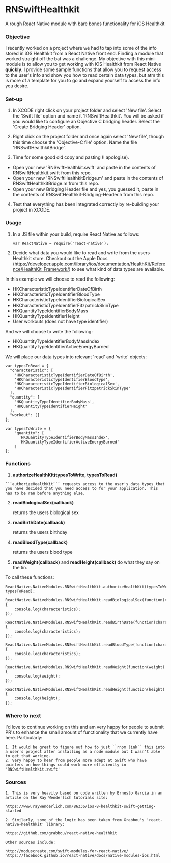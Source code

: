 # RNSwiftHealthkit
A rough React Native module with bare bones functionality for iOS Healthkit

### Objective ###

I recently worked on a project where we had to tap into some of the info stored in iOS Healthkit from a React Native front end. Finding a module that worked straight off the bat was a challenge. My objective with this mini-module is to allow you to get working with iOS Healthkit from React Native **quickly**. I provide some sample functions that allow you to request access to the user's info and show you how to read certain data types, but atm this is more of a template for you to go and expand yourself to access the info you desire.


### Set-up

1. In XCODE right click on your project folder and select 'New file'. Select the 'Swift file' option and name it 'RNSwiftHealthkit'. You will be asked if you would like to configure an Objective C bridging header. Select the 'Create Bridging Header' option.

2. Right click on the project folder and once again select 'New file', though this time choose the 'Objective-C file' option. Name the file 'RNSwiftHealthkitBridge'.

3. Time for some good old copy and pasting (I apologise).

  * Open your new 'RNSwiftHealthkit.swift' and paste in the contents of RNSwiftHealthkit.swift from this repo.
  * Open your new 'RNSwiftHealthkitBridge.m' and paste in the contents of RNSwiftHealthkitBridge.m from this repo.
  * Open your new Bridging Header file and yes, you guessed it, paste in the contents of RNSwiftHealthkit-Bridging-Header.h from this repo.

4. Test that everything has been integrated correctly by re-building your project in XCODE.


### Usage ###

1. In a JS file within your build, require React Native as follows:

    ```var ReactNative = require('react-native');```

2. Decide what data you would like to read and write from the users Healthkit store. Checkout out the Apple Docs (https://developer.apple.com/library/ios/documentation/HealthKit/Reference/HealthKit_Framework/) to see what kind of data types are available.

  In this example we will choose to read the following:

  * HKCharacteristicTypeIdentifierDateOfBirth
  * HKCharacteristicTypeIdentifierBloodType
  * HKCharacteristicTypeIdentifierBiologicalSex
  * HKCharacteristicTypeIdentifierFitzpatrickSkinType
  * HKQuantityTypeIdentifierBodyMass
  * HKQuantityTypeIdentifierHeight
  * User workouts (does not have type identifier)

  And we will choose to write the following:

  * HKQuantityTypeIdentifierBodyMassIndex
  * HKQuantityTypeIdentifierActiveEnergyBurned

  We will place our data types into relevant 'read' and 'write' objects:

  ```
  var typesToRead = {
    "characteristic": [
      'HKCharacteristicTypeIdentifierDateOfBirth',
      'HKCharacteristicTypeIdentifierBloodType',
      'HKCharacteristicTypeIdentifierBiologicalSex',
      'HKCharacteristicTypeIdentifierFitzpatrickSkinType'
    ],
    "quantity": [
      'HKQuantityTypeIdentifierBodyMass',
      'HKQuantityTypeIdentifierHeight'
    ],
    "workout": []
  };

  var typesToWrite = {
      "quantity": [
        'HKQuantityTypeIdentifierBodyMassIndex',
        'HKQuantityTypeIdentifierActiveEnergyBurned'
      ]
  };
  ```

  ### Functions

  1. **authorizeHealthKit(typesToWrite, typesToRead)**

    ```authorizeHealthKit``` requests access to the user's data types that you have decided that you need access to for your application. This has to be ran before anything else.

  2.  **readBiologicalSex(callback)**

      returns the users biological sex

  3.  **readBirthDate(callback)**

      returns the users birthday

  4.  **readBloodType(callback)**

      returns the users blood type

  5. **readWeight(callback)** and **readHeight(callback)** do what they say on the tin.

  To call these functions:

  ```
  ReactNative.NativeModules.RNSwiftHealthKit.authorizeHealthKit(typesToWrite, typesToRead);

  ReactNative.NativeModules.RNSwiftHealthKit.readBiologicalSex(function(characteristics) {
      console.log(characteristics);
  });

  ReactNative.NativeModules.RNSwiftHealthKit.readBirthDate(function(characteristics) {
      console.log(characteristics);
  });

  ReactNative.NativeModules.RNSwiftHealthKit.readBloodType(function(characteristics) {
      console.log(characteristics);
  });

  ReactNative.NativeModules.RNSwiftHealthKit.readWeight(function(weight) {
      console.log(weight);
  });

  ReactNative.NativeModules.RNSwiftHealthKit.readHeight(function(height) {
      console.log(height);
  });
  ```

  ### Where to next

  I'd love to continue working on this and am very happy for people to submit PR's to enhance the small amount of functionality that we currently have here. Particularly:

    1. It would be great to figure out how to just ``rnpm link`` this into a user's project after installing as a node module but I wasn't able to get that working.
    2. Very happy to hear from people more adept at Swift who have pointers on how things could work more efficiently in 'RNSwiftHealthkit.swift'

  ### Sources

    1. This is very heavily based on code written by Ernesto Garcia in an article on the Ray Wenderlich tutorials site:

    https://www.raywenderlich.com/86336/ios-8-healthkit-swift-getting-started

    2. Similarly, some of the logic has been taken from Grabbou's 'react-native-healthkit' library:

    https://github.com/grabbou/react-native-healthkit

    Other sources include:

    http://moduscreate.com/swift-modules-for-react-native/
    https://facebook.github.io/react-native/docs/native-modules-ios.html
